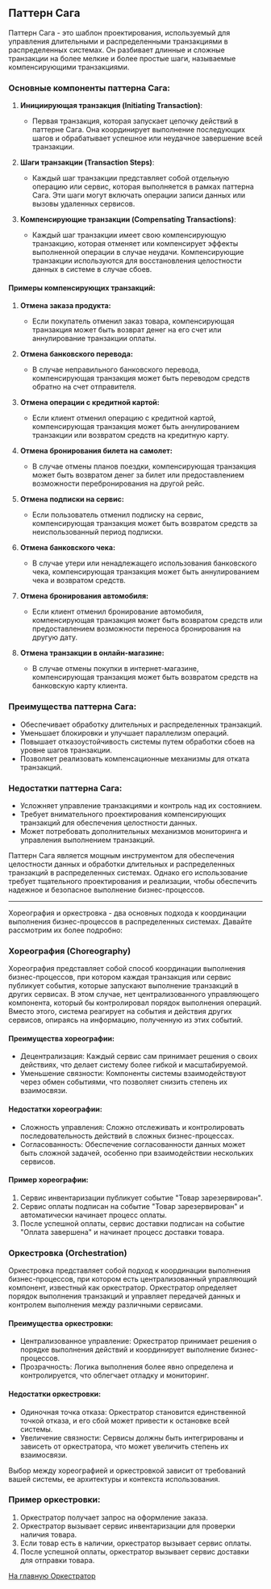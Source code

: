 ## Паттерн Сага

Паттерн Сага - это шаблон проектирования, используемый для управления длительными и распределенными транзакциями в распределенных системах. Он разбивает длинные и сложные транзакции на более мелкие и более простые шаги, называемые компенсирующими транзакциями.

### Основные компоненты паттерна Сага:

1. **Инициирующая транзакция (Initiating Transaction)**:
    - Первая транзакция, которая запускает цепочку действий в паттерне Сага. Она координирует выполнение последующих шагов и обрабатывает успешное или неудачное завершение всей транзакции.

2. **Шаги транзакции (Transaction Steps)**:
    - Каждый шаг транзакции представляет собой отдельную операцию или сервис, которая выполняется в рамках паттерна Сага. Эти шаги могут включать операции записи данных или вызовы удаленных сервисов.

3. **Компенсирующие транзакции (Compensating Transactions)**:
    - Каждый шаг транзакции имеет свою компенсирующую транзакцию, которая отменяет или компенсирует эффекты выполненной операции в случае неудачи. Компенсирующие транзакции используются для восстановления целостности данных в системе в случае сбоев.

#### Примеры компенсирующих транзакций:

1. **Отмена заказа продукта:**
    - Если покупатель отменил заказ товара, компенсирующая транзакция может быть возврат денег на его счет или аннулирование транзакции оплаты.

2. **Отмена банковского перевода:**
    - В случае неправильного банковского перевода, компенсирующая транзакция может быть переводом средств обратно на счет отправителя.

3. **Отмена операции с кредитной картой:**
    - Если клиент отменил операцию с кредитной картой, компенсирующая транзакция может быть аннулированием транзакции или возвратом средств на кредитную карту.

4. **Отмена бронирования билета на самолет:**
    - В случае отмены планов поездки, компенсирующая транзакция может быть возвратом денег за билет или предоставлением возможности перебронирования на другой рейс.

5. **Отмена подписки на сервис:**
    - Если пользователь отменил подписку на сервис, компенсирующая транзакция может быть возвратом средств за неиспользованный период подписки.

6. **Отмена банковского чека:**
    - В случае утери или ненадлежащего использования банковского чека, компенсирующая транзакция может быть аннулированием чека и возвратом средств.

7. **Отмена бронирования автомобиля:**
    - Если клиент отменил бронирование автомобиля, компенсирующая транзакция может быть возвратом средств или предоставлением возможности переноса бронирования на другую дату.

8. **Отмена транзакции в онлайн-магазине:**
    - В случае отмены покупки в интернет-магазине, компенсирующая транзакция может быть возвратом средств на банковскую карту клиента.

### Преимущества паттерна Сага:

- Обеспечивает обработку длительных и распределенных транзакций.
- Уменьшает блокировки и улучшает параллелизм операций.
- Повышает отказоустойчивость системы путем обработки сбоев на уровне шагов транзакции.
- Позволяет реализовать компенсационные механизмы для отката транзакций.

### Недостатки паттерна Сага:

- Усложняет управление транзакциями и контроль над их состоянием.
- Требует внимательного проектирования компенсирующих транзакций для обеспечения целостности данных.
- Может потребовать дополнительных механизмов мониторинга и управления выполнением транзакций.

Паттерн Сага является мощным инструментом для обеспечения целостности данных и обработки длительных и распределенных транзакций в распределенных системах. Однако его использование требует тщательного проектирования и реализации, чтобы обеспечить надежное и безопасное выполнение бизнес-процессов.

---

Хореография и оркестровка - два основных подхода к координации выполнения бизнес-процессов в распределенных системах. Давайте рассмотрим их более подробно:

### Хореография (Choreography)

Хореография представляет собой способ координации выполнения бизнес-процессов, при котором каждая транзакция или сервис публикует события, которые запускают выполнение транзакций в других сервисах. В этом случае, нет централизованного управляющего компонента, который бы контролировал порядок выполнения операций. Вместо этого, система реагирует на события и действия других сервисов, опираясь на информацию, полученную из этих событий.

#### Преимущества хореографии:
- Децентрализация: Каждый сервис сам принимает решения о своих действиях, что делает систему более гибкой и масштабируемой.
- Уменьшение связности: Компоненты системы взаимодействуют через обмен событиями, что позволяет снизить степень их взаимосвязи.

#### Недостатки хореографии:
- Сложность управления: Сложно отслеживать и контролировать последовательность действий в сложных бизнес-процессах.
- Согласованность: Обеспечение согласованности данных может быть сложной задачей, особенно при взаимодействии нескольких сервисов.

#### Пример хореографии:

1. Сервис инвентаризации публикует событие "Товар зарезервирован".
2. Сервис оплаты подписан на событие "Товар зарезервирован" и автоматически начинает процесс оплаты.
3. После успешной оплаты, сервис доставки подписан на событие "Оплата завершена" и начинает процесс доставки товара.


### Оркестровка (Orchestration)

Оркестровка представляет собой подход к координации выполнения бизнес-процессов, при котором есть централизованный управляющий компонент, известный как оркестратор. Оркестратор определяет порядок выполнения транзакций и управляет передачей данных и контролем выполнения между различными сервисами.

#### Преимущества оркестровки:
- Централизованное управление: Оркестратор принимает решения о порядке выполнения действий и координирует выполнение бизнес-процессов.
- Прозрачность: Логика выполнения более явно определена и контролируется, что облегчает отладку и мониторинг.

#### Недостатки оркестровки:
- Одиночная точка отказа: Оркестратор становится единственной точкой отказа, и его сбой может привести к остановке всей системы.
- Увеличение связности: Сервисы должны быть интегрированы и зависеть от оркестратора, что может увеличить степень их взаимосвязи.

Выбор между хореографией и оркестровкой зависит от требований вашей системы, ее архитектуры и контекста использования.

### Пример оркестровки:

1. Оркестратор получает запрос на оформление заказа.
2. Оркестратор вызывает сервис инвентаризации для проверки наличия товара.
3. Если товар есть в наличии, оркестратор вызывает сервис оплаты.
4. После успешной оплаты, оркестратор вызывает сервис доставки для отправки товара.

[На главную Оркестратор](../main.md)
